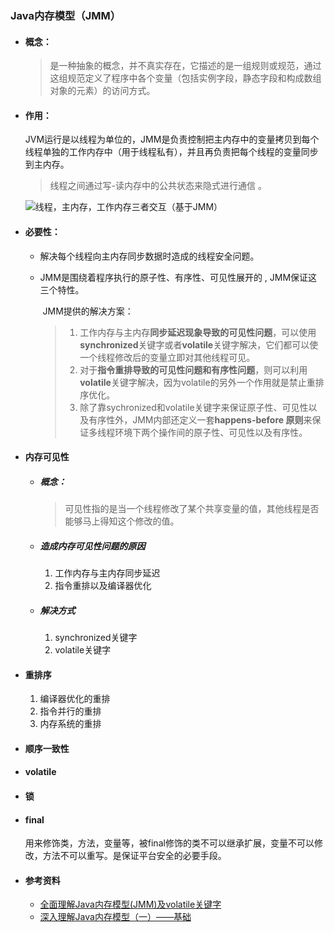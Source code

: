 ### Java内存模型（JMM）

- #### 概念：

  > 是一种抽象的概念，并不真实存在，它描述的是一组规则或规范，通过这组规范定义了程序中各个变量（包括实例字段，静态字段和构成数组对象的元素）的访问方式。 

- #### 作用：

  JVM运行是以线程为单位的，JMM是负责控制把主内存中的变量拷贝到每个线程单独的工作内存中（用于线程私有），并且再负责把每个线程的变量同步到主内存。

  > 线程之间通过写-读内存中的公共状态来隐式进行通信 。

  ![线程，主内存，工作内存三者交互（基于JMM）](C:\Users\zhangyue\Desktop\线程，主内存，工作内存三者交互（基于JMM）.png)

- #### 必要性：

  - 解决每个线程向主内存同步数据时造成的线程安全问题。

  - JMM是围绕着程序执行的原子性、有序性、可见性展开的 , JMM保证这三个特性。

    ​	JMM提供的解决方案：

    > 1. 工作内存与主内存**同步延迟现象导致的可见性问题**，可以使用**synchronized**关键字或者**volatile**关键字解决，它们都可以使一个线程修改后的变量立即对其他线程可见。 
    > 2. 对于**指令重排导致的可见性问题和有序性问题**，则可以利用**volatile**关键字解决，因为volatile的另外一个作用就是禁止重排序优化。
    > 3. 除了靠sychronized和volatile关键字来保证原子性、可见性以及有序性外，JMM内部还定义一套**happens-before 原则**来保证多线程环境下两个操作间的原子性、可见性以及有序性。 
    >

- #### 内存可见性

  - ##### 概念：

    > 可见性指的是当一个线程修改了某个共享变量的值，其他线程是否能够马上得知这个修改的值。 

  - ##### 造成内存可见性问题的原因

    1. 工作内存与主内存同步延迟
    2. 指令重排以及编译器优化 

  - ##### 解决方式

    1. synchronized关键字
    2. volatile关键字

- #### 重排序

  1. 编译器优化的重排 
  2. 指令并行的重排 
  3. 内存系统的重排 

- #### 顺序一致性

- #### volatile

- #### 锁

- #### final 

  用来修饰类，方法，变量等，被final修饰的类不可以继承扩展，变量不可以修改，方法不可以重写。是保证平台安全的必要手段。 

- #### 参考资料

  - [全面理解Java内存模型(JMM)及volatile关键字 ](https://blog.csdn.net/javazejian/article/details/72772461)
  - [深入理解Java内存模型（一）——基础](http://www.infoq.com/cn/articles/java-memory-model-1)



